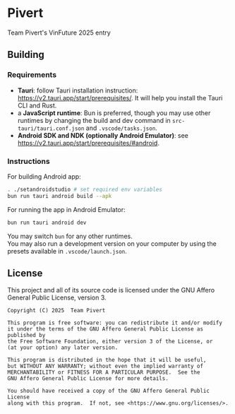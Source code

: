 # Pivert
Team Pivert's VinFuture 2025 entry

## Building
### Requirements
- **Tauri**: follow Tauri installation instruction: https://v2.tauri.app/start/prerequisites/. It will help you install the Tauri CLI and Rust.
- a **JavaScript runtime**: Bun is preferred, though you may use other runtimes by changing the build and dev command in `src-tauri/tauri.conf.json` and `.vscode/tasks.json`.
- **Android SDK and NDK (optionally Android Emulator)**: see https://v2.tauri.app/start/prerequisites/#android.

### Instructions
For building Android app:
```sh
. ./setandroidstudio # set required env variables
bun run tauri android build --apk
```

For running the app in Android Emulator:
```sh
bun run tauri android dev
```

You may switch `bun` for any other runtimes.  
You may also run a development version on your computer by using the presets available in `.vscode/launch.json`.

## License
This project and all of its source code is licensed under the GNU Affero General Public License, version 3.

```
Copyright (C) 2025  Team Pivert

This program is free software: you can redistribute it and/or modify
it under the terms of the GNU Affero General Public License as published by
the Free Software Foundation, either version 3 of the License, or
(at your option) any later version.

This program is distributed in the hope that it will be useful,
but WITHOUT ANY WARRANTY; without even the implied warranty of
MERCHANTABILITY or FITNESS FOR A PARTICULAR PURPOSE.  See the
GNU Affero General Public License for more details.

You should have received a copy of the GNU Affero General Public License
along with this program.  If not, see <https://www.gnu.org/licenses/>.
```
